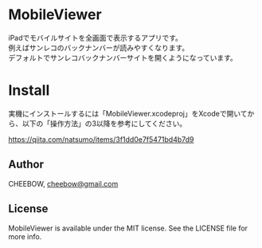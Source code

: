 # MobileViewer

iPadでモバイルサイトを全画面で表示するアプリです。<br>
例えばサンレコのバックナンバーが読みやすくなります。<br>
デフォルトでサンレコバックナンバーサイトを開くようになっています。<br>

# Install

実機にインストールするには「MobileViewer.xcodeproj」をXcodeで開いてから、以下の「操作方法」の3以降を参考にしてください。<br>

https://qiita.com/natsumo/items/3f1dd0e7f5471bd4b7d9

## Author

CHEEBOW, cheebow@gmail.com

## License

MobileViewer is available under the MIT license. See the LICENSE file for more info.
